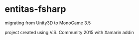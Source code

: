 # entitas-fsharp 

migrating from Unity3D to MonoGame 3.5

project created using V.S. Community 2015 with Xamarin addin

